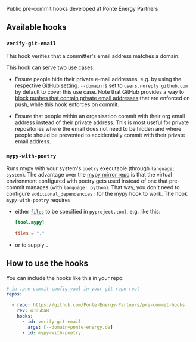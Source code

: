Public pre-commit hooks developed at Ponte Energy Partners


## Available hooks

### `verify-git-email`

This hook verifies that a committer's email address matches a domain.

This hook can serve two use cases:
- Ensure people hide their private e-mail addresses, e.g. by using the respective [GitHub setting](https://docs.github.com/en/account-and-profile/setting-up-and-managing-your-personal-account-on-github/managing-email-preferences/setting-your-commit-email-address). `--domain` is set to `users.noreply.github.com` by default to cover this use case. Note that GitHub provides a way to [block pushes that contain private email addresses](https://docs.github.com/en/account-and-profile/setting-up-and-managing-your-personal-account-on-github/managing-email-preferences/blocking-command-line-pushes-that-expose-your-personal-email-address) that are enforced on push, while this hook enforces on commit.

- Ensure that people within an organisation commit with their org email address instead of their private address. This is most useful for private repositories where the email does not need to be hidden and where people should be prevented to accidentially commit with their private email address.

### `mypy-with-poetry`

Runs mypy with your system's `poetry` executable (through `language: system`). The advantage over the [mypy mirror repo](https://github.com/pre-commit/mirrors-mypy#using-mypy-with-pre-commit) is that the virtual environment configured with poetry gets used instead of one that pre-commit manages (with `language: python`). That way, you don't need to configure `additional_dependencies:` for the mypy hook to work. The hook `mypy-with-poetry` requires

* either [`files`](https://mypy.readthedocs.io/en/stable/config_file.html#confval-files) to be specified in `pyproject.toml`, e.g. like this:

    ```toml
    [tool.mypy]

    files = "."
    ```
* or to supply `.`




## How to use the hooks

You can include the hooks like this in your repo:

```yaml
# in .pre-commit-config.yaml in your git repo root
repos:

  - repo: https://github.com/Ponte-Energy-Partners/pre-commit-hooks
    rev: 4305ba8
    hooks:
      - id: verify-git-email
        args: [--domain=ponte-energy.de]
      - id: mypy-with-poetry
```

